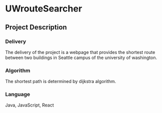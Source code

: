 # UWrouteSearcher
## Project Description

### Delivery
The delivery of the project is a webpage that provides the shortest route between two buildings in Seattle campus of the university of washington. 

### Algorithm
The shortest path is determined by dijkstra algorithm.

### Language
Java, JavaScript, React
